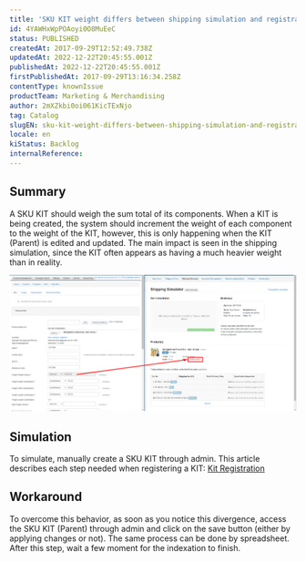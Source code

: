 ```yaml
---
title: 'SKU KIT weight differs between shipping simulation and registration (admin)'
id: 4YAWHxWpPOAoyi0O8MuEeC
status: PUBLISHED
createdAt: 2017-09-29T12:52:49.738Z
updatedAt: 2022-12-22T20:45:55.001Z
publishedAt: 2022-12-22T20:45:55.001Z
firstPublishedAt: 2017-09-29T13:16:34.258Z
contentType: knownIssue
productTeam: Marketing & Merchandising
author: 2mXZkbi0oi061KicTExNjo
tag: Catalog
slugEN: sku-kit-weight-differs-between-shipping-simulation-and-registration-admin
locale: en
kiStatus: Backlog
internalReference: 
---
```


## Summary

A SKU KIT should weigh the sum total of its components. When a KIT is being created, the system should increment the weight of each component to the weight of the KIT, however, this is only happening when the KIT (Parent) is edited and updated. The main impact is seen in the shipping simulation, since the KIT often appears as having a much heavier weight than in reality.

![shipping simulation](https://raw.githubusercontent.com/vtexdocs/help-center-content/refs/heads/main/docs/en/known-issues/Marketing%20&%20Merchandising/sku-kit-weight-differs-between-shipping-simulation-and-registration-admin_1.png)

## Simulation

To simulate, manually create a SKU KIT through admin. This article describes each step needed when registering a KIT: [Kit Registration](http://help.vtex.com/pt/tutorial/--tutorials_215)

## Workaround

To overcome this behavior, as soon as you notice this divergence, access the SKU KIT (Parent) through admin and click on the save button (either by applying changes or not). The same process can be done by spreadsheet. After this step, wait a few moment for the indexation to finish.

